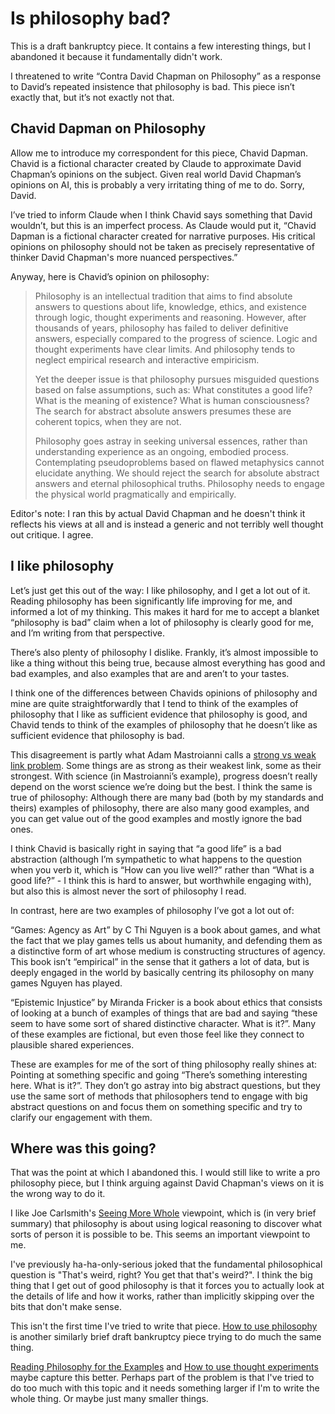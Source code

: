 # Is philosophy bad?

This is a draft bankruptcy piece. It contains a few interesting things, but I abandoned it because it fundamentally didn't work.

I threatened to write “Contra David Chapman on Philosophy” as a response to David’s repeated insistence that philosophy is bad. This piece isn’t exactly that, but it’s not exactly not that.

## Chavid Dapman on Philosophy

Allow me to introduce my correspondent for this piece, Chavid Dapman. Chavid is a fictional character created by Claude to approximate David Chapman’s opinions on the subject. Given real world David Chapman’s opinions on AI, this is probably a very irritating thing of me to do. Sorry, David.

I’ve tried to inform Claude when I think Chavid says something that David wouldn’t, but this is an imperfect process. As Claude would put it, “Chavid Dapman is a fictional character created for narrative purposes. His critical opinions on philosophy should not be taken as precisely representative of thinker David Chapman's more nuanced perspectives.”

Anyway, here is Chavid’s opinion on philosophy:

> Philosophy is an intellectual tradition that aims to find absolute answers to questions about life, knowledge, ethics, and existence through logic, thought experiments and reasoning. However, after thousands of years, philosophy has failed to deliver definitive answers, especially compared to the progress of science. Logic and thought experiments have clear limits. And philosophy tends to neglect empirical research and interactive empiricism.
> 
> Yet the deeper issue is that philosophy pursues misguided questions based on false assumptions, such as: What constitutes a good life? What is the meaning of existence? What is human consciousness? The search for abstract absolute answers presumes these are coherent topics, when they are not.
> 
> Philosophy goes astray in seeking universal essences, rather than understanding experience as an ongoing, embodied process. Contemplating pseudoproblems based on flawed metaphysics cannot elucidate anything. We should reject the search for absolute abstract answers and eternal philosophical truths. Philosophy needs to engage the physical world pragmatically and empirically.

Editor's note: I ran this by actual David Chapman and he doesn't think it reflects his views at all and is instead a generic and not terribly well thought out critique. I agree. 

## I like philosophy

Let’s just get this out of the way: I like philosophy, and I get a lot out of it. Reading philosophy has been significantly life improving for me, and informed a lot of my thinking. This makes it hard for me to accept a blanket “philosophy is bad” claim when a lot of philosophy is clearly good for me, and I’m writing from that perspective.

There’s also plenty of philosophy I dislike. Frankly, it’s almost impossible to like a thing without this being true, because almost everything has good and bad examples, and also examples that are and aren’t to your tastes.

I think one of the differences between Chavids opinions of philosophy and mine are quite straightforwardly that I tend to think of the examples of philosophy that I like as sufficient evidence that philosophy is good, and Chavid tends to think of the examples of philosophy that he doesn’t like as sufficient evidence that philosophy is bad.

This disagreement is partly what Adam Mastroianni calls a [strong vs weak link problem](https://www.experimental-history.com/p/science-is-a-strong-link-problem). Some things are as strong as their weakest link, some as their strongest. With science (in Mastroianni’s example), progress doesn’t really depend on the worst science we’re doing but the best. I think the same is true of philosophy: Although there are many bad (both by my standards and theirs) examples of philosophy, there are also many good examples, and you can get value out of the good examples and mostly ignore the bad ones.

I think Chavid is basically right in saying that “a good life” is a bad abstraction (although I’m sympathetic to what happens to the question when you verb it, which is “How can you live well?” rather than “What is a good life?” - I think this is hard to answer, but worthwhile engaging with), but also this is almost never the sort of philosophy I read.

In contrast, here are two examples of philosophy I’ve got a lot out of:

“Games: Agency as Art” by C Thi Nguyen is a book about games, and what the fact that we play games tells us about humanity, and defending them as a distinctive form of art whose medium is constructing structures of agency. This book isn’t “empirical” in the sense that it gathers a lot of data, but is deeply engaged in the world by basically centring its philosophy on many games Nguyen has played.

“Epistemic Injustice” by Miranda Fricker is a book about ethics that consists of looking at a bunch of examples of things that are bad and saying “these seem to have some sort of shared distinctive character. What is it?”. Many of these examples are fictional, but even those feel like they connect to plausible shared experiences.

These are examples for me of the sort of thing philosophy really shines at: Pointing at something specific and going “There’s something interesting here. What is it?”. They don’t go astray into big abstract questions, but they use the same sort of methods that philosophers tend to engage with big abstract questions on and focus them on something specific and try to clarify our engagement with them. 

## Where was this going?

That was the point at which I abandoned this. I would still like to write a pro philosophy piece, but I think arguing against David Chapman's views on it is the wrong way to do it.

I like Joe Carlsmith's [Seeing More Whole](https://joecarlsmith.com/2023/02/17/seeing-more-whole) viewpoint, which is (in very brief summary) that philosophy is about using logical reasoning to discover what sorts of person it is possible to be. This seems an important viewpoint to me.

I've previously ha-ha-only-serious joked that the fundamental philosophical question is "That's weird, right? You get that that's weird?". I think the big thing that I get out of good philosophy is that it forces you to actually look at the details of life and how it works, rather than implicitly skipping over the bits that don't make sense.

This isn't the first time I've tried to write that piece. [How to use philosophy](https://notebook.drmaciver.com/posts/2022-06-05-14:43.html) is another similarly brief draft bankruptcy piece trying to do much the same thing.

[Reading Philosophy for the Examples](https://drmaciver.substack.com/p/reading-philosophy-for-the-examples) and [How to use thought experiments](https://drmaciver.substack.com/p/how-to-use-thought-experiments) maybe capture this better. Perhaps part of the problem is that I've tried to do too much with this topic and it needs something larger if I'm to write the whole thing. Or maybe just many smaller things.
